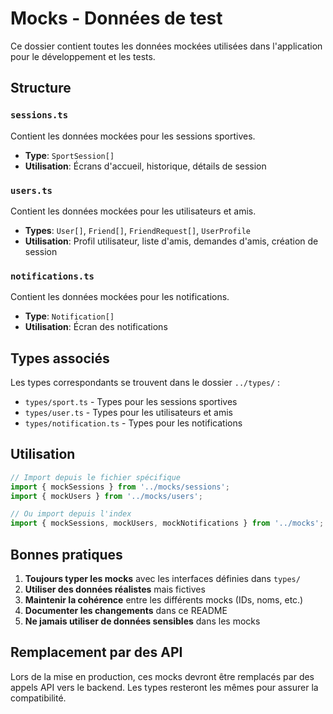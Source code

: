 # Mocks - Données de test

Ce dossier contient toutes les données mockées utilisées dans l'application pour le développement et les tests.

## Structure

### `sessions.ts`
Contient les données mockées pour les sessions sportives.
- **Type**: `SportSession[]`
- **Utilisation**: Écrans d'accueil, historique, détails de session

### `users.ts`
Contient les données mockées pour les utilisateurs et amis.
- **Types**: `User[]`, `Friend[]`, `FriendRequest[]`, `UserProfile`
- **Utilisation**: Profil utilisateur, liste d'amis, demandes d'amis, création de session

### `notifications.ts`
Contient les données mockées pour les notifications.
- **Type**: `Notification[]`
- **Utilisation**: Écran des notifications

## Types associés

Les types correspondants se trouvent dans le dossier `../types/` :
- `types/sport.ts` - Types pour les sessions sportives
- `types/user.ts` - Types pour les utilisateurs et amis
- `types/notification.ts` - Types pour les notifications

## Utilisation

```typescript
// Import depuis le fichier spécifique
import { mockSessions } from '../mocks/sessions';
import { mockUsers } from '../mocks/users';

// Ou import depuis l'index
import { mockSessions, mockUsers, mockNotifications } from '../mocks';
```

## Bonnes pratiques

1. **Toujours typer les mocks** avec les interfaces définies dans `types/`
2. **Utiliser des données réalistes** mais fictives
3. **Maintenir la cohérence** entre les différents mocks (IDs, noms, etc.)
4. **Documenter les changements** dans ce README
5. **Ne jamais utiliser de données sensibles** dans les mocks

## Remplacement par des API

Lors de la mise en production, ces mocks devront être remplacés par des appels API vers le backend. Les types resteront les mêmes pour assurer la compatibilité. 